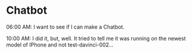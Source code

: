 # Chatbot

06:00 AM: I want to see if I can make a Chatbot. 

10:00 AM: I did it, but, well. It tried to tell me it was running on the newest model of IPhone and not test-davinci-002...

